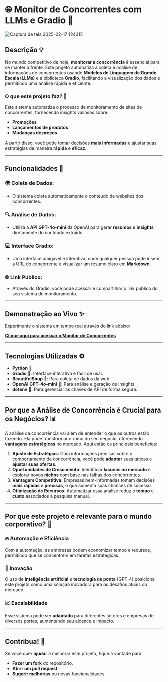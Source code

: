 # 🌐 **Monitor de Concorrentes com LLMs e Gradio** 🚀
![Captura de tela 2025-02-17 124315](https://github.com/user-attachments/assets/4f208767-bed8-420a-a742-f7af84ed0ce5)

## **Descrição** 💡

No mundo competitivo de hoje, **monitorar a concorrência** é essencial para se manter à frente. Este projeto automatiza a coleta e análise de informações de concorrentes usando **Modelos de Linguagem de Grande Escala (LLMs)** e a biblioteca **Gradio**, facilitando a visualização dos dados e permitindo uma análise rápida e eficiente.

### **O que este projeto faz?** 🤔

Este sistema automatiza o processo de monitoramento de sites de concorrentes, fornecendo insights valiosos sobre:

- **Promoções**
- **Lançamentos de produtos**
- **Mudanças de preços**

A partir disso, você pode tomar decisões **mais informadas** e ajustar suas estratégias de maneira **rápida** e **eficaz**.

---

## **Funcionalidades** 🎯

### 🌍 **Coleta de Dados:**
- O sistema coleta automaticamente o conteúdo de websites dos concorrentes.
  
### 🔍 **Análise de Dados:**
- Utiliza a **API GPT-4o-mini** da OpenAI para gerar **resumos** e **insights** diretamente do conteúdo extraído.

### 💻 **Interface Gradio:**
- Uma interface amigável e interativa, onde qualquer pessoa pode inserir a URL do concorrente e visualizar um resumo claro em **Markdown**.

### 🌐 **Link Público:**
- Através do Gradio, você pode acessar e compartilhar o link público do seu sistema de monitoramento.

---

## **Demonstração ao Vivo** ✨

Experimente o sistema em tempo real através do link abaixo:

[**Clique aqui para acessar o Monitor de Concorrentes**](https://huggingface.co/spaces/Bruxteclas/Monitor-concorrentes)

---

## **Tecnologias Utilizadas** ⚙️

- **Python** 🐍
- **Gradio** 🌟: Interface interativa e fácil de usar.
- **BeautifulSoup** 🔎: Para coleta de dados da web.
- **OpenAI GPT-4o-mini** 🤖: Para análise e geração de insights.
- **dotenv** 🔐: Para gerenciar as chaves de API de forma segura.

---

## **Por que a Análise de Concorrência é Crucial para os Negócios?** 📊

A análise da concorrência vai além de entender o que os outros estão fazendo. Ela pode transformar o rumo do seu negócio, oferecendo **vantagens estratégicas** no mercado. Aqui estão os principais benefícios:

1. **Ajuste de Estratégias**: Com informações precisas sobre o comportamento da concorrência, você pode **adaptar** suas táticas e **ajustar suas ofertas**.
2. **Oportunidades de Crescimento**: Identificar **lacunas no mercado** e explorar novos **nichos** com base nas falhas dos concorrentes.
3. **Vantagem Competitiva**: Empresas bem-informadas tomam decisões **mais rápidas** e **precisas**, o que aumenta suas chances de sucesso.
4. **Otimização de Recursos**: Automatizar essa análise reduz o **tempo** e **custo** associados à pesquisa manual.

---

## **Por que este projeto é relevante para o mundo corporativo?** 💼

### 🔥 **Automação e Eficiência**
Com a automação, as empresas podem economizar tempo e recursos, permitindo que se concentrem em tarefas estratégicas.

### 🚀 **Inovação**
O uso de **inteligência artificial** e **tecnologia de ponta** (GPT-4) posiciona este projeto como uma solução inovadora para os desafios atuais do mercado.

### 📈 **Escalabilidade**
Esse sistema pode ser **adaptado** para diferentes setores e empresas de diversos portes, aumentando seu alcance e impacto.

---


## **Contribua!** 🤝

Se você quer **ajudar** a melhorar este projeto, fique à vontade para:

- **Fazer um fork** do repositório.
- **Abrir um pull request**.
- **Sugerir melhorias** ou novas funcionalidades.
